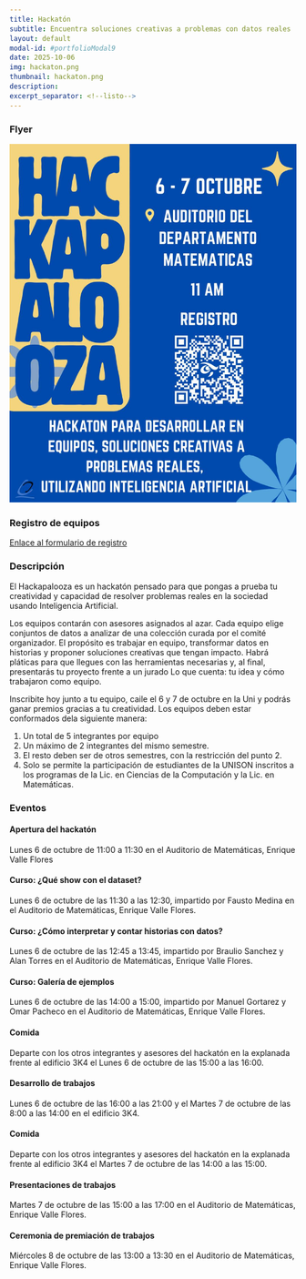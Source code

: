 ```yaml
---
title: Hackatón
subtitle: Encuentra soluciones creativas a problemas con datos reales
layout: default
modal-id: #portfolioModal9
date: 2025-10-06
img: hackaton.png
thumbnail: hackaton.png
description: 
excerpt_separator: <!--listo-->
---
```


### Flyer

<img src="/img/hackapalooza.jpeg" alt="Flyer hackapalooza" class="img-responsive img-centered">

### Registro de equipos

[Enlace al formulario de registro](https://forms.cloud.microsoft/r/1wQzQzt7gi)

### Descripción

El Hackapalooza es un hackatón pensado para que pongas a prueba tu creatividad y capacidad de resolver problemas reales en la sociedad usando Inteligencia Artificial.

Los equipos contarán con asesores asignados al azar. Cada equipo elige conjuntos de datos a analizar de una colección curada por el comité organizador. El propósito es trabajar en equipo, transformar datos en historias y proponer soluciones creativas que tengan impacto. Habrá pláticas para que llegues con las herramientas necesarias y, al final, presentarás tu proyecto frente a un jurado Lo que cuenta: tu idea y cómo trabajaron como equipo.

Inscribite hoy junto a tu equipo, caile el 6 y 7 de octubre en la Uni y podrás ganar premios gracias a tu creatividad. Los equipos deben estar conformados dela siguiente manera:
1. Un total de 5 integrantes por equipo
2. Un máximo de 2 integrantes del mismo semestre.
3. El resto deben ser de otros semestres, con la restricción del punto 2.
4. Solo se permite la participación de estudiantes de la UNISON inscritos a los programas de la Lic. en Ciencias de la Computación y la Lic. en Matemáticas.

### Eventos

#### Apertura del hackatón

Lunes 6 de octubre de 11:00 a 11:30 en el Auditorio de Matemáticas, Enrique Valle Flores

#### Curso: ¿Qué show con el dataset?

Lunes 6 de octubre de las 11:30 a las 12:30, impartido por Fausto Medina en el Auditorio de Matemáticas, Enrique Valle Flores.

#### Curso: ¿Cómo interpretar y contar historias con datos?

Lunes 6 de octubre de las 12:45 a 13:45, impartido por Braulio Sanchez y Alan Torres en el Auditorio de Matemáticas, Enrique Valle Flores.

#### Curso: Galería de ejemplos

Lunes 6 de octubre de las 14:00 a 15:00, impartido por Manuel Gortarez y Omar Pacheco en el Auditorio de Matemáticas, Enrique Valle Flores.

#### Comida

Departe con los otros integrantes y asesores del hackatón en la explanada frente al edificio 3K4 el Lunes 6 de octubre de las 15:00 a las 16:00.

#### Desarrollo de trabajos

Lunes 6 de octubre de las 16:00 a las 21:00 y el Martes 7 de octubre de las 8:00 a las 14:00 en el edificio 3K4.

#### Comida

Departe con los otros integrantes y asesores del hackatón en la explanada frente al edificio 3K4 el Martes 7 de octubre de las 14:00 a las 15:00.

#### Presentaciones de trabajos

Martes 7 de octubre de las 15:00 a las 17:00 en el Auditorio de Matemáticas, Enrique Valle Flores.

#### Ceremonia de premiación de trabajos

Miércoles 8 de octubre de las 13:00 a 13:30 en el Auditorio de Matemáticas, Enrique Valle Flores.


<!--listo-->

